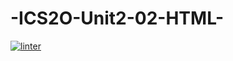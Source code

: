 # -ICS2O-Unit2-02-HTML-
[![linter](https://github.com/dylan-stepa/-ics2o-unit2-02-html-/workflows/linter/badge.svg)](https://github.com/marketplace/actions/super-linter)  
